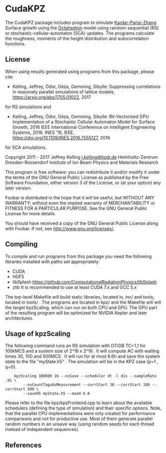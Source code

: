 # CudaKPZ

The CudaKPZ package includes program to simulate [Kardar-Parisi-Zhang][KPZ] Surface
growth using the [Octahedron][oct] model using random-sequential (RS) or
stochastic-cellular-automaton (SCA) updates. The programs calculate the
roughness, moments of the height distribution and autocorrelation functions.

## License

When using results generated using programs from this package, please cite

- Kelling, Jeffrey, Ódor, Géza, Gemming, Sibylle: Suppressing correlations in massively
  parallel simulations of lattice models, <https://arxiv.org/abs/1705.01022>, 2017

for RS simulations and

- Kelling, Jeffrey, Ódor, Géza, Gemming, Sibylle: Bit-Vectorized GPU
  Implementation of a Stochastic Cellular Automaton Model for Surface Growth,
  2016 IEEE International Conference on Intelligent Engineering Systems, 2016.
  INES '16, IEEE, <https://doi.org/10.1109/INES.2016.7555127>, 2016 

for SCA simulations.

Copyright 2011 - 2017 Jeffrey Kelling <j.kelling@hzdr.de>
               Helmholtz-Zentrum Dresden-Rossendorf
               Institute of Ion Beam Physics and Materials Research

This program is free software: you can redistribute it and/or modify
it under the terms of the GNU General Public License as published by
the Free Software Foundation, either version 3 of the License, or
(at your option) any later version.

Foobar is distributed in the hope that it will be useful,
but WITHOUT ANY WARRANTY; without even the implied warranty of
MERCHANTABILITY or FITNESS FOR A PARTICULAR PURPOSE.  See the
GNU General Public License for more details.

You should have received a copy of the GNU General Public License
along with Foobar.  If not, see <http://www.gnu.org/licenses/>.

## Compiling

To compile and run programs from this package you need the following libraries
installed with paths set appropriately:
- CUDA
- HDF5
- libSplash https://github.com/ComputationalRadiationPhysics/libSplash
- zlib
It is recommended to use at least CUDA 7.x and GCC 5.x

The top-level Makefile will build static libraries, located in, inc/ and tools,
located in tools/ . The programs are located in kpz/ and the Makefile will will
the target kpzScaling, which can run on both CPU and GPU. The GPU part of the
resulting program will be optimized for NVIDIA Kepler and later architectures.

## Usage of kpzScaling

The following command runs an RS simulation with DTrDB TC=1,1 for 100kMCS and a
system size of 2^16 x 2^16 . It will compute AC with waiting times 30, 100 and
500MCS . It will run for at most 6.6h and save the system state to the file
"myState.h5" . The simulation will be in the KPZ case (p=1 , q=0).

        kpzScaling 100000 16 --noSave --scheduler dt -l dis --sampleRate .01 \
            --noCountTagsAsMeasurement --corrStart 30 --corrStart 100 --corrStart 500 \
            --saveH5 myState.h5 --maxH 6.6

Please refer to the file kpz/kpzFrontend.cpp to learn about the available
schedulers (defining the type of simulation) and their specific options. Note,
that the parallel CPU implementations were only created for performance
comparisons and not for productive use. Most of them generate parallel random
numbers in an unsave way (using random seeds for each thread instead of
independent sequences).

## References

[KPZ]: http://link.aps.org/doi/10.1103/PhysRevLett.56.889 "Kardar, Mehran,
Parisi, Giorgio, Zhang, Yi-Cheng: Dynamic Scaling of Growing Interfaces, Phys.
Rev. Lett. 56, American Physical Society, 889–892, Mar 1986"

[oct]: https://journals.aps.org/pre/abstract/10.1103/PhysRevE.79.021125 "Ódor,
Géza, Liedke, B., Heinig, K.-H.: Mapping of 2+1 dimensional KPZ growth onto
driven lattice gas model of dimers, Phys. Rev. E 79(021125), 021125, 2009"
